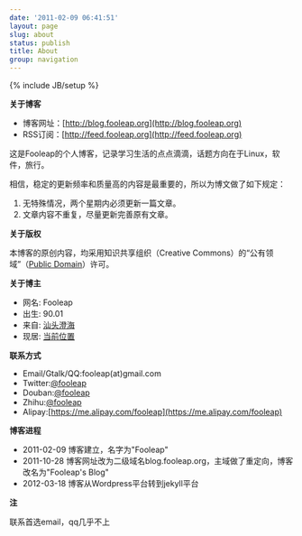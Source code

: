 ```yaml
---
date: '2011-02-09 06:41:51'
layout: page
slug: about
status: publish
title: About
group: navigation
---
```

{% include JB/setup %}

**关于博客**

* 博客网址：[http://blog.fooleap.org](http://blog.fooleap.org)
* RSS订阅：[http://feed.fooleap.org](http://feed.fooleap.org)


这是Fooleap的个人博客，记录学习生活的点点滴滴，话题方向在于Linux，软件，旅行。

相信，稳定的更新频率和质量高的内容是最重要的，所以为博文做了如下规定：

1. 无特殊情况，两个星期内必须更新一篇文章。
2. 文章内容不重复，尽量更新完善原有文章。

**关于版权**

本博客的原创内容，均采用知识共享组织（Creative Commons）的“公有领域”（[Public Domain](http://creativecommons.org/about/pdm)）许可。

**关于博主**

* 网名:  Fooleap
* 出生:  90.01
* 来自:  [汕头澄海](http://maps.google.com/maps?&q=%E6%B1%95%E5%A4%B4%E6%BE%84%E6%B5%B7)
* 现居:  [当前位置](http://www.google.com/latitude/apps/badge/api?user=-285873226243287826&type=iframe)

**联系方式**

* Email/Gtalk/QQ:fooleap(at)gmail.com
* Twitter:[@fooleap](http://twitter.com/fooleap)
* Douban:[@fooleap](http://douban.com/people/fooleap)
* Zhihu:[@fooleap](http://zhihu.com/people/fooleap)
* Alipay:[https://me.alipay.com/fooleap](https://me.alipay.com/fooleap)

**博客进程**

* 2011-02-09 博客建立，名字为"Fooleap"
* 2011-10-28 博客网址改为二级域名blog.fooleap.org，主域做了重定向，博客改名为"Fooleap's Blog"
* 2012-03-18 博客从Wordpress平台转到jekyll平台

**注**

联系首选email，qq几乎不上

